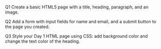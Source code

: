 Q1
Create a basic HTML5 page with a title, heading, paragraph, and an image.

Q2
Add a form with input fields for name and email, and a submit button to the page you created.

Q3
Style your Day 1 HTML page using CSS: add background color and change the text color of the heading.
